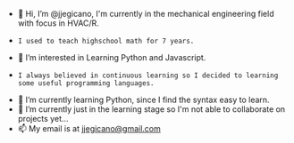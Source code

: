 - 👋 Hi, I’m @jjegicano, I'm currently in the mechanical engineering field with focus in HVAC/R.
-     I used to teach highschool math for 7 years.
- 👀 I’m interested in Learning Python and Javascript.
-     I always believed in continuous learning so I decided to learning some useful programming languages.
- 🌱 I’m currently learning Python, since I find the syntax easy to learn.
- 💞️ I’m currently just in the learning stage so I'm not able to collaborate on projects yet...
- 📫 My email is at jjegicano@gmail.com

<!---
jjegicano/jjegicano is a ✨ special ✨ repository because its `README.md` (this file) appears on your GitHub profile.
You can click the Preview link to take a look at your changes.
--->
